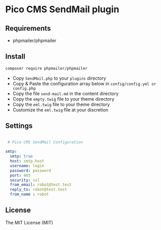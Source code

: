 # Pico CMS SendMail plugin

## Requirements
- phpmailer/phpmailer

## Install
```sh
composer require phpmailer/phpmailer
```
- Copy `SendMail.php` to your `plugins` directory
- Copy & Paste the configuration array below in `config/config.yml or config.php`
- Сopy the file `send-mail.md` in the content directory
- Сopy the `empty.twig` file to your theme directory
- Сopy the `eml.twig` file to your theme directory
- Customize the `eml.twig` file at your discretion

  

## Settings
```yml

 # Pico CMS SendMail Configuration
 
smtp:
  smtp: true
  host: smtp.host
  username: login
  password: password
  port: 465
  security: ssl
  from_email: robot@test.test
  reply_to: robot@test.test
  from_name : robot
```


## License
The MIT License (MIT)
